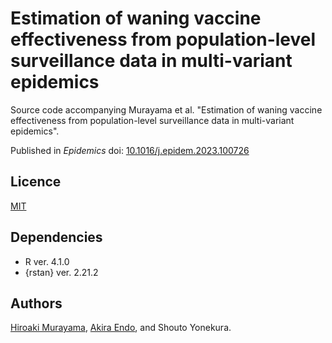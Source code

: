# Estimation of waning vaccine effectiveness from population-level surveillance data in multi-variant epidemics
Source code accompanying Murayama et al. "Estimation of waning vaccine effectiveness from population-level surveillance data in multi-variant epidemics". 

Published in *Epidemics* doi: [10.1016/j.epidem.2023.100726](https://doi.org/10.1016/j.epidem.2023.100726)
## Licence
[MIT](https://github.com/hiroaki-murayama/wane_ve_estimation_multivariant/blob/main/LICENSE)

## Dependencies
* R ver. 4.1.0
* {rstan} ver. 2.21.2

## Authors
[Hiroaki Murayama](https://github.com/hiroaki-murayama), [Akira Endo](https://github.com/akira-endo), and Shouto Yonekura.
